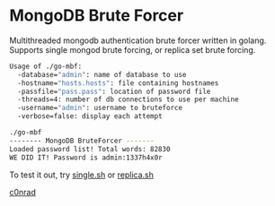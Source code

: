 MongoDB Brute Forcer
===================

Multithreaded mongodb authentication brute forcer written in golang. Supports single mongod brute forcing, or replica set brute forcing. 

```bash
Usage of ./go-mbf:
  -database="admin": name of database to use
  -hostname="hosts.hosts": file containing hostnames
  -passfile="pass.pass": location of password file
  -threads=4: number of db connections to use per machine
  -username="admin": username to bruteforce
  -verbose=false: display each attempt
```

```bash
./go-mbf
-------- MongoDB BruteForcer -------
Loaded password list! Total words: 82830
WE DID IT! Password is admin:1337h4x0r
```

To test it out, try [single.sh](single.sh) or [replica.sh](replica.sh)

[c0nrad](mailto:poptarts4liffe@gmail.com)
